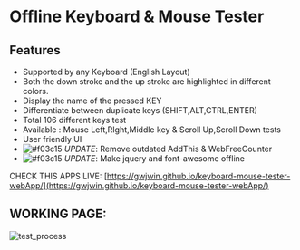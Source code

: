 # Offline Keyboard & Mouse Tester

## Features

- Supported by any Keyboard (English Layout)
- Both the down stroke and the up stroke are highlighted in different colors.
- Display the name of the pressed KEY
- Differentiate between duplicate keys (SHIFT,ALT,CTRL,ENTER)
- Total 106 different keys test
- Available : Mouse Left,RIght,Middle key & Scroll Up,Scroll Down tests
- User friendly UI
- ![#f03c15](https://placehold.co/15x15/f03c15/f03c15.png) _UPDATE_: Remove outdated AddThis & WebFreeCounter
- ![#f03c15](https://placehold.co/15x15/f03c15/f03c15.png) _UPDATE_: Make jquery and font-awesome offline

CHECK THIS APPS LIVE: [https://gwjwin.github.io/keyboard-mouse-tester-webApp/](https://gwjwin.github.io/keyboard-mouse-tester-webApp/)

## WORKING PAGE:

<img src="img/test_process.PNG" alt="test_process">






